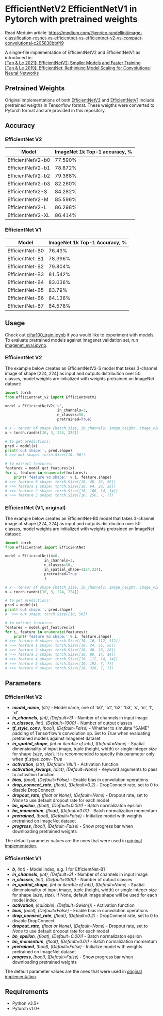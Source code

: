 # EfficientNetV2 EfficientNetV1 in Pytorch with pretrained weights

Read Meduim article: https://medium.com/@enrico.randellini/image-classification-resnet-vs-efficientnet-vs-efficientnet-v2-vs-compact-convolutional-c205838bbf49

A single-file implementation of EfficientNetV2 and EfficientNetV1 as introduced in:  
[\[Tan & Le 2021\]: EfficientNetV2: Smaller Models and Faster Training](https://arxiv.org/pdf/2104.00298.pdf)  
[\[Tan & Le 2019\]: EfficientNet: Rethinking Model Scaling for Convolutional Neural Networks](https://arxiv.org/abs/1905.11946)

## Pretrained Weights
Original implementations of both [EfficientNetV2](https://github.com/google/automl/tree/master/efficientnetv2) and [EfficientNetV1](https://github.com/tensorflow/tpu/tree/master/models/official/efficientnet) include pretrained weigths in Tensorflow format. 
These weigths were converted to Pytorch format and are provided in this repository.

## Accuracy

### EfficientNet V2
| Model | ImageNet 1k Top-1 accuracy, % |
| --- | --- |
| EfficientNetV2-b0 | 77.590% |
| EfficientNetV2-b1 | 78.872% |
| EfficientNetV2-b2 | 79.388% |
| EfficientNetV2-b3 | 82.260% |
| EfficientNetV2-S | 84.282% |
| EfficientNetV2-M | 85.596% |
| EfficientNetV2-L | 86.298% |
| EfficientNetV2-XL | 86.414% |

### EfficientNet V1
| Model | ImageNet 1k Top-1 Accuracy, % |
| --- | --- |
| EfficientNet-B0 | 76.43% |
| EfficientNet-B1 | 78.396% |
| EfficientNet-B2 | 79.804% |
| EfficientNet-B3 | 81.542% |
| EfficientNet-B4 | 83.036% |
| EfficientNet-B5 | 83.79% |
| EfficientNet-B6 | 84.136% |
| EfficientNet-B7 | 84.578% |

## Usage

Check out  [cifar100_train.ipynb](cifar100_train.ipynb) if you would like to experiment with models.  
To evaluate pretrained models against Imagenet validation set, run [imagenet_eval.ipynb](imagenet_eval.ipynb).

### EfficientNet V2
The example below creates an EfficientNetV2-S model that takes 3-channel image of shape [224, 224]
as input and outputs distribution over 50 classes, model weights are initialized with weights pretrained on ImageNet
dataset:
```python
import torch
from efficientnet_v2 import EfficientNetV2

model = EfficientNetV2('s',
                        in_channels=3,
                        n_classes=50,
                        pretrained=True)

# x - tensor of shape [batch_size, in_channels, image_height, image_width]
x = torch.randn([10, 3, 224, 224])

# to get predictions:
pred = model(x) 
print('out shape:', pred.shape)
# >>> out shape: torch.Size([10, 50])

# to extract features:
features = model.get_features(x)
for i, feature in enumerate(features):
    print('feature %d shape:' % i, feature.shape)
# >>> feature 0 shape: torch.Size([10, 48, 56, 56])
# >>> feature 1 shape: torch.Size([10, 64, 28, 28])
# >>> feature 2 shape: torch.Size([10, 160, 14, 14])
# >>> feature 3 shape: torch.Size([10, 256, 7, 7])
 ```

### EfficientNet (V1, original)

The example below creates an EfficientNet-B0 model that takes 3-channel image of shape [224, 224]
as input and outputs distribution over 50 classes, model weights are initialized with weights pretrained on ImageNet
dataset:

```python
import torch
from efficientnet import EfficientNet

model = EfficientNet(b=0,
                  in_channels=3,
                  n_classes=50,
                  in_spatial_shape=(224,224),
                  pretrained=True
                  )

# x - tensor of shape [batch_size, in_channels, image_height, image_width]
x = torch.randn([10, 3, 224, 224])

# to get predictions:
pred = model(x) 
print('out shape:', pred.shape)
#  >>> out shape: torch.Size([10, 50])

# to extract features:
features = model.get_features(x)
for i, feature in enumerate(features):
    print('feature %d shape:' % i, feature.shape)
# >>> feature 0 shape: torch.Size([10, 16, 112, 112])
# >>> feature 1 shape: torch.Size([10, 24, 56, 56])
# >>> feature 2 shape: torch.Size([10, 40, 28, 28])
# >>> feature 3 shape: torch.Size([10, 80, 14, 14])
# >>> feature 4 shape: torch.Size([10, 112, 14, 14])
# >>> feature 5 shape: torch.Size([10, 192, 7, 7])
# >>> feature 6 shape: torch.Size([10, 320, 7, 7])
 ```


## Parameters


### EfficientNet V2
* ***model_name***, *(str)* - Model name, one of 'b0', 'b1', 'b2', 'b3', 's', 'm', 'l', 'xl'
* ***in_channels***, *(int)*, *(Default=3)* - Number of channels in input image
* ***n_classes***, *(int)*, *(Default=1000)* - Number of output classes
* ***tf_style_conv***, *(bool)*, *(Default=False)* - Whether to simulate "SAME" padding of Tensorflow's convolution op. Set to *True* when evaluating pretrained models against Imagenet dataset
* ***in_spatial_shape***, *(int or iterable of ints)*,
  *(Default=None)* - Spatial dimensionality of input image, tuple
  (height, width) or single integer *size* for shape (*size*, *size*). 
  It is recommended to specify this parameter only when *tf_style_conv=True*
* ***activation***, *(str)*, *(Default='silu')* - Activation function  
* ***activation_kwargs***, *(dict)*, *(Default=None)* - Keyword arguments to pass to activation function
* ***bias***, *(bool)*,
  *(Default=False)* - Enable bias in convolution operations
* ***drop_connect_rate***, *(float)*,
  *(Default=0.2)* - DropConnect rate, set to 0 to disable DropConnect
* ***dropout_rate***, *(float or None)*,
  *(Default=None)* - Dropout rate, set to *None* to use default dropout rate for each model
* ***bn_epsilon***, *(float)*,
  *(Default=0.001)* - Batch normalizaton epsilon
* ***bn_momentum***, *(float)*,
  *(Default=0.01)* - Batch normalization momentum
* ***pretrained***, *(bool)*,
  *(Default=False)* - Initialize model with weights pretrained on ImageNet dataset
* ***progress***, *(bool)*,
  *(Default=False)* - Show progress bar when downloading pretrained weights

The default parameter values are the ones that were used in
[original implementation](https://github.com/google/automl/tree/master/efficientnetv2).


### EfficientNet V1
* ***b***, *(int)* - Model index, e.g. 1 for EfficientNet-B1
* ***in_channels***, *(int)*, *(Default=3)* - Number of channels in input image
* ***n_classes***, *(int)*, *(Default=1000)* - Number of output classes
* ***in_spatial_shape***, *(int or iterable of ints)*,
  *(Default=None)* - Spatial dimensionality of input image, tuple
  (height, width) or single integer *size* for shape (*size*, *size*). If None, default image shape will be used for
  each model index
* ***activation***, *(callable)*,
  *(Default=Swish())* - Activation function
* ***bias***, *(bool)*,
  *(Default=False)* - Enable bias in convolution operations
* ***drop_connect_rate***, *(float)*,
  *(Default=0.2)* - DropConnect rate, set to 0 to disable DropConnect
* ***dropout_rate***, *(float or None)*,
  *(Default=None)* - Dropout rate, set to *None* to use default dropout rate for each model
* ***bn_epsilon***, *(float)*,
  *(Default=0.001)* - Batch normalizaton epsilon
* ***bn_momentum***, *(float)*,
  *(Default=0.01)* - Batch normalization momentum
* ***pretrained***, *(bool)*,
  *(Default=False)* - Initialize model with weights pretrained on ImageNet dataset
* ***progress***, *(bool)*,
  *(Default=False)* - Show progress bar when downloading pretrained weights

The default parameter values are the ones that were used in
[original implementation](https://github.com/tensorflow/tpu/tree/master/models/official/efficientnet).


## Requirements

* Python v3.5+
* Pytorch v1.0+